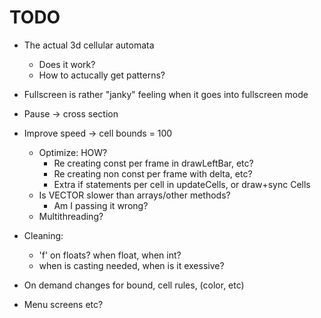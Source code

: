 # TODO

- The actual 3d cellular automata
    - Does it work?
    - How to actucally get patterns?

- Fullscreen is rather "janky" feeling when it goes into fullscreen mode
- Pause -> cross section

- Improve speed -> cell bounds = 100
    - Optimize: HOW?
        - Re creating const per frame in drawLeftBar, etc?
        - Re creating non const per frame with delta, etc?
        - Extra if statements per cell in updateCells, or draw+sync Cells
    - Is VECTOR slower than arrays/other methods?
        - Am I passing it wrong?
    - Multithreading?

- Cleaning:
    - 'f' on floats? when float, when int?
    - when is casting needed, when is it exessive?

- On demand changes for bound, cell rules, (color, etc)
- Menu screens etc?